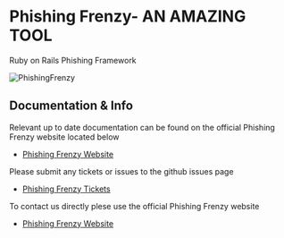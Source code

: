 Phishing Frenzy- AN AMAZING TOOL
===============

Ruby on Rails Phishing Framework

![PhishingFrenzy](http://i.imgur.com/pt4JHb4.png)

Documentation & Info
-------

Relevant up to date documentation can be found on the official Phishing Frenzy website located below

* [Phishing Frenzy Website](http://www.phishingfrenzy.com/)

Please submit any tickets or issues to the github issues page

* [Phishing Frenzy Tickets](https://github.com/pentestgeek/phishing-frenzy/issues)

To contact us directly plese use the official Phishing Frenzy website

* [Phishing Frenzy Website](http://www.phishingfrenzy.com/contact)
